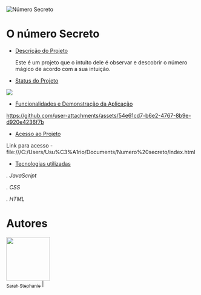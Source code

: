 ![Número Secreto](https://github.com/user-attachments/assets/0496a5e4-5770-4fd5-a1cd-18fd95e75010)
<h1 align=> O número Secreto </h1>

* [Descrição do Projeto](#descrição-do-projeto)
  
  Este é um projeto que o intuito dele é observar e descobrir o número mágico de acordo com a sua intuição. 
* [Status do Projeto](#status-do-Projeto)
<p align=>
<img loading="lazy" src="http://img.shields.io/static/v1?label=STATUS&message=EM%20DESENVOLVIMENTO&color=GREEN&style=for-the-badge"/>
</p>

* [Funcionalidades e Demonstração da Aplicação](#funcionalidades-e-demonstração-da-aplicação)

https://github.com/user-attachments/assets/54e61cd7-b6e2-4767-8b9e-d920e4236f7b

* [Acesso ao Projeto](#acesso-ao-projeto)
  
Link para acesso - file:///C:/Users/Usu%C3%A1rio/Documents/Numero%20secreto/index.html

* [Tecnologias utilizadas](#tecnologias-utilizadas)

*. JavaScript*

*. CSS*

*. HTML*

# Autores

[<img loading="lazy" src="https://github.com/user-attachments/assets/81f89c1b-34bd-4c75-85d4-7d07386a0eba" width=115><br><sub>Sarah Stephanie</sub>](https://github.com/Sarahsteoli)   |
